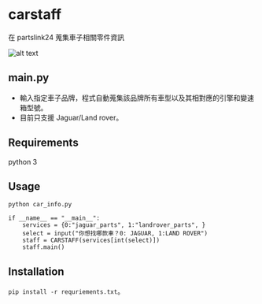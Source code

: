 # carstaff
在 partslink24 蒐集車子相關零件資訊

![alt text](https://media.gq.com.tw/photos/5dbc3c0002d4200008d87173/master/w_1600%2Cc_limit/2018092059043513.jpg)

## main.py
* 輸入指定車子品牌，程式自動蒐集該品牌所有車型以及其相對應的引擎和變速箱型號。
* 目前只支援 Jaguar/Land rover。

## Requirements
python 3

## Usage

`python car_info.py`

```
if __name__ == "__main__":
    services = {0:"jaguar_parts", 1:"landrover_parts", }
    select = input("你想找哪款車？0: JAGUAR, 1:LAND ROVER")
    staff = CARSTAFF(services[int(select)])
    staff.main()

```
## Installation
`pip install -r requriements.txt`。
